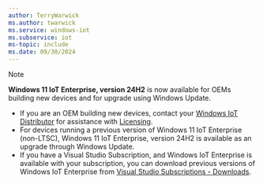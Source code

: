 ```yaml
---
author: TerryWarwick
ms.author: twarwick
ms.service: windows-iot
ms.subservice: iot
ms-topic: include
ms.date: 09/30/2024
---
```


> [!NOTE]
> **Windows 11 IoT Enterprise, version 24H2** is now available for OEMs building new devices and for upgrade using Windows Update.
>
> - If you are an OEM building new devices, contact your [Windows IoT Distributor](../iot-enterprise/windows-iot-distributors.md) for assistance with [Licensing](../iot-enterprise/Commercialization/Licensing.md).
> - For devices running a previous version of Windows 11 IoT Enterprise (non-LTSC), Windows 11 IoT Enterprise, version 24H2 is available as an upgrade through Windows Update.
> - If you have a Visual Studio Subscription, and Windows IoT Enterprise is available with your subscription, you can download previous versions of Windows IoT Enterprise from [Visual Studio Subscriptions - Downloads](https://my.visualstudio.com/Downloads?q=IoT%20Enterprise&pgroup=).
